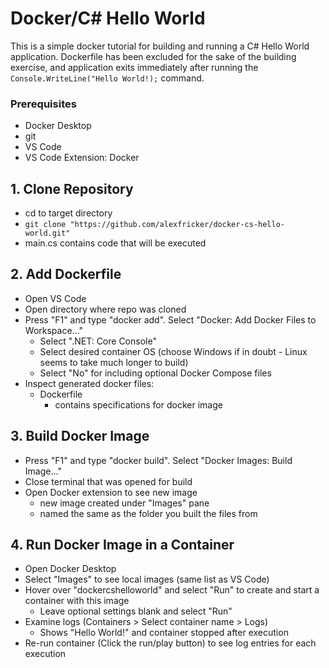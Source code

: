 # Docker/C# Hello World #
This is a simple docker tutorial for building and running a C# Hello World application. Dockerfile has been excluded for the sake of the building exercise, and application exits immediately after running the `Console.WriteLine("Hello World!);` command.

### Prerequisites ###
- Docker Desktop
- git
- VS Code
- VS Code Extension: Docker

## 1. Clone Repository ##
- cd to target directory
- `git clone "https://github.com/alexfricker/docker-cs-hello-world.git"`
- main.cs contains code that will be executed

## 2. Add Dockerfile ##
- Open VS Code
- Open directory where repo was cloned
- Press "F1" and type "docker add". Select "Docker: Add Docker Files to Workspace..."
    - Select ".NET: Core Console"
    - Select desired container OS (choose Windows if in doubt - Linux seems to take much longer to build)
    - Select "No" for including optional Docker Compose files
- Inspect generated docker files:
    - Dockerfile
        - contains specifications for docker image

## 3. Build Docker Image ##
- Press "F1" and type "docker build". Select "Docker Images: Build Image..."
- Close terminal that was opened for build
- Open Docker extension to see new image
    - new image created under "Images" pane
    - named the same as the folder you built the files from

## 4. Run Docker Image in a Container ##
- Open Docker Desktop
- Select "Images" to see local images (same list as VS Code)
- Hover over "dockercshelloworld" and select "Run" to create and start a container with this image
    - Leave optional settings blank and select "Run"
- Examine logs (Containers > Select container name > Logs)
    - Shows "Hello World!" and container stopped after execution
- Re-run container (Click the run/play button) to see log entries for each execution
